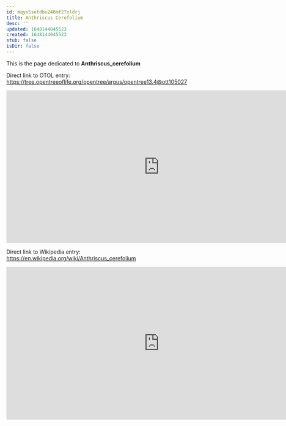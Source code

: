```yaml
---
id: mqyo5setdbu248mf27xldrj
title: Anthriscus Cerefolium
desc: ''
updated: 1648144045523
created: 1648144045523
stub: false
isDir: false
---
```

This is the page dedicated to **Anthriscus_cerefolium**


Direct link to OTOL entry: https://tree.opentreeoflife.org/opentree/argus/opentree13.4@ott105027



<html>
    <body>
    <iframe src="https://tree.opentreeoflife.org/opentree/argus/opentree13.4@ott105027"
    width="800" height="400" frameborder="0" allowfullscreen> </iframe>
    </body>
</html>
    


Direct link to Wikipedia entry: https://en.wikipedia.org/wiki/Anthriscus_cerefolium



<html>
    <body>
    <iframe src="https://en.wikipedia.org/wiki/Anthriscus_cerefolium"
    width="800" height="400" frameborder="0" allowfullscreen> </iframe>
    </body>
</html>
    
